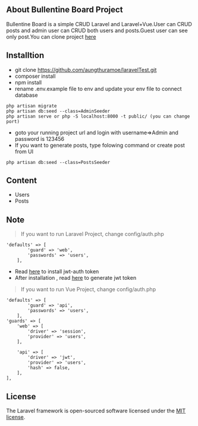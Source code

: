 ## About Bullentine Board Project

Bullentine Board  is a simple CRUD Laravel and Laravel+Vue.User can CRUD posts and admin user can CRUD both users and posts.Guest user can see only post.You can clone project  <a href="https://github.com/aungthuramoe/laravelTest.git" target="_blank">here</a>

## Installtion
- git clone https://github.com/aungthuramoe/laravelTest.git
- composer install
- npm install
- rename .env.example file to env and update your env file to connect database 
```shill
php artisan migrate
php artisan db:seed --class=AdminSeeder
php artisan serve or php -S localhost:8000 -t public/ (you can change port)
```
- goto your running project url and login with username=>Admin and password is 123456 
- If you want to generate posts, type folowing command or create post from UI
```shill
php artisan db:seed --class=PostsSeeder
```
## Content
- Users
- Posts

## Note 

> If you want to run Laravel Project, change config/auth.php 
```shell
'defaults' => [
        'guard' => 'web',
        'passwords' => 'users',
    ],
```
- Read <a href="https://jwt-auth.readthedocs.io/en/develop/laravel-installation/" target="_blank">here</a> to install jwt-auth token
- After installation , read <a href="https://jwt-auth.readthedocs.io/en/develop/quick-start/" target="_blank">here</a> to generate jwt token
> If you want to run Vue Project, change config/auth.php
```shell
'defaults' => [
        'guard' => 'api',
        'passwords' => 'users',
    ],
'guards' => [
    'web' => [
        'driver' => 'session',
        'provider' => 'users',
    ],

    'api' => [
        'driver' => 'jwt',
        'provider' => 'users',
        'hash' => false,
    ],
],
```

## License

The Laravel framework is open-sourced software licensed under the [MIT license](https://opensource.org/licenses/MIT).
